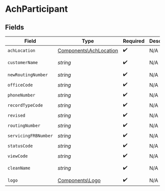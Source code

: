 # AchParticipant


## Fields

| Field                                                            | Type                                                             | Required                                                         | Description                                                      | Example                                                          |
| ---------------------------------------------------------------- | ---------------------------------------------------------------- | ---------------------------------------------------------------- | ---------------------------------------------------------------- | ---------------------------------------------------------------- |
| `achLocation`                                                    | [Components\AchLocation](../../Models/Components/AchLocation.md) | :heavy_check_mark:                                               | N/A                                                              |                                                                  |
| `customerName`                                                   | *string*                                                         | :heavy_check_mark:                                               | N/A                                                              | Main Street Bank                                                 |
| `newRoutingNumber`                                               | *string*                                                         | :heavy_check_mark:                                               | N/A                                                              | 987654321                                                        |
| `officeCode`                                                     | *string*                                                         | :heavy_check_mark:                                               | N/A                                                              | 0                                                                |
| `phoneNumber`                                                    | *string*                                                         | :heavy_check_mark:                                               | N/A                                                              | 1234567789                                                       |
| `recordTypeCode`                                                 | *string*                                                         | :heavy_check_mark:                                               | N/A                                                              | 1                                                                |
| `revised`                                                        | *string*                                                         | :heavy_check_mark:                                               | N/A                                                              | 041921                                                           |
| `routingNumber`                                                  | *string*                                                         | :heavy_check_mark:                                               | N/A                                                              | 123456789                                                        |
| `servicingFRBNumber`                                             | *string*                                                         | :heavy_check_mark:                                               | N/A                                                              | 123456789                                                        |
| `statusCode`                                                     | *string*                                                         | :heavy_check_mark:                                               | N/A                                                              | 1                                                                |
| `viewCode`                                                       | *string*                                                         | :heavy_check_mark:                                               | N/A                                                              | 1                                                                |
| `cleanName`                                                      | *string*                                                         | :heavy_check_mark:                                               | N/A                                                              | Main Street Bank                                                 |
| `logo`                                                           | [Components\Logo](../../Models/Components/Logo.md)               | :heavy_check_mark:                                               | N/A                                                              | <nil>                                                            |